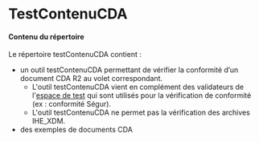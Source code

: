 # TestContenuCDA

#### Contenu du répertoire ####
Le répertoire testContenuCDA contient :
 - un outil testContenuCDA permettant de vérifier la conformité d’un document CDA R2 au volet correspondant.
   - L'outil testContenuCDA vient en complément des validateurs de l'[espace de test](https://interop.esante.gouv.fr/) qui sont utilisés pour la vérification de conformité (ex : conformité Ségur).
   - L'outil testContenuCDA ne permet pas la vérification des archives IHE_XDM.
 - des exemples de documents CDA 



